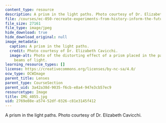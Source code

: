 ```yaml
---
content_type: resource
description: A prism in the light paths. Photo courtesy of Dr. Elizabeth Cavicchi.
file: /courses/ec-050-recreate-experiments-from-history-inform-the-future-from-the-past-galileo-january-iap-2010/2769e08ea57452df0326c81e3145f412_IMG_4055.jpg
file_size: 27161
file_type: image/jpeg
hide_download: true
hide_download_original: null
image_metadata:
  caption: A prism in the light paths.
  credit: Photo courtesy of Dr. Elizabeth Cavicchi.
  image-alt: Photo of the distorting effect of a prism placed in the path of the three
    beams of light.
learning_resource_types: []
license: https://creativecommons.org/licenses/by-nc-sa/4.0/
ocw_type: OCWImage
parent_title: Lenses
parent_type: CourseSection
parent_uid: 3a42a38d-9035-f6cb-e8a4-947e3cb57ec9
resourcetype: Image
title: IMG_4055.jpg
uid: 2769e08e-a574-52df-0326-c81e3145f412
---
```

A prism in the light paths. Photo courtesy of Dr. Elizabeth Cavicchi.